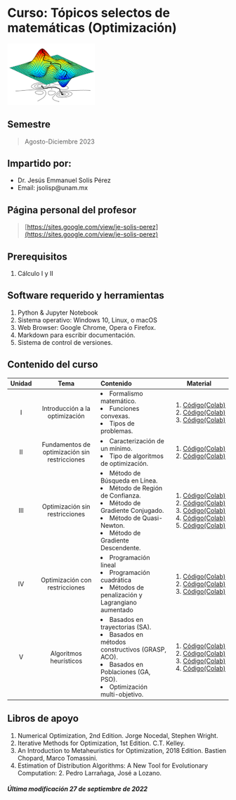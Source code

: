 # Curso: Tópicos selectos de matemáticas (Optimización)

<img src="figures/optimal.png" alt="isolated" width="200"/>

## Semestre
> Agosto-Diciembre 2023

## Impartido por:
<ul>
  <li> Dr. Jesús Emmanuel Solís Pérez </li>
  <li> Email: jsolisp@unam.mx </li>
</ul>

## Página personal del profesor
> [https://sites.google.com/view/je-solis-perez](https://sites.google.com/view/je-solis-perez)

## Prerequisitos
<ol>
 <li>Cálculo I y II </li>
</ol>

## Software requerido y herramientas
<ol>
 <li>Python & Jupyter Notebook </li>
 <li>Sistema operativo: Windows 10, Linux, o macOS</li>
 <li>Web Browser: Google Chrome, Opera o Firefox.</li>
 <li>Markdown para escribir documentación.</li>
 <li>Sistema de control de versiones.</li>
</ol>

## Contenido del curso

| **Unidad** | **Tema** | **Contenido** | **Material** |
|:---:|:---:|:---|:---:|
| I | Introducción a la optimización | <li>Formalismo matemático.</li> <li>Funciones convexas.</li> <li>Tipos de problemas.</li> | <ol><li>[Código(Colab)](codes/.ipynb)</li> <li>[Código(Colab)](codes/.ipynb)</li> <li>[Código(Colab)](codes/.ipynb)</li> </ol> |
| II | Fundamentos de optimización sin restricciones | <li>Caracterización de un mínimo.</li> <li>Tipo de algoritmos de optimización.</li> | <ol><li>[Código(Colab)](codes/.ipynb)</li> <li>[Código(Colab)](codes/.ipynb)</li> </ol> |
| III | Optimización sin restricciones | <li>Método de Búsqueda en Línea.</li> <li>Método de Región de Confianza.</li> <li>Método de Gradiente Conjugado.</li> <li>Método de Quasi-Newton.</li> <li>Método de Gradiente Descendente.</li> | <ol><li>[Código(Colab)](codes/JESP_01_Busqueda_lineal.ipynb)</li> <li>[Código(Colab)](codes/.ipynb)</li> <li>[Código(Colab)](codes/.ipynb)</li> <li>[Código(Colab)](codes/.ipynb)</li> <li>[Código(Colab)](codes/.ipynb)</li> </ol> |
| IV | Optimización con restricciones | <li>Programación lineal</li> <li>Programación cuadrática </li> <li>Métodos de penalización y Lagrangiano aumentado </li> | <ol><li>[Código(Colab)](codes/.ipynb)</li> <li>[Código(Colab)](codes/.ipynb)</li> <li>[Código(Colab)](codes/.ipynb)</li> </ol> |
| V | Algoritmos heurísticos | <li>Basados en trayectorias (SA).</li> <li>Basados en métodos constructivos (GRASP, ACO).</li> <li>Basados en Poblaciones (GA, PSO).</li> <li>Optimización multi-objetivo.</li> | <ol><li>[Código(Colab)](codes/.ipynb)</li><li>[Código(Colab)](codes/.ipynb)</li><li>[Código(Colab)](codes/.ipynb)</li><li>[Código(Colab)](codes/.ipynb)</li> </ol> |

## Libros de apoyo
<ol>
 <li> Numerical Optimization, 2nd Edition. Jorge Nocedal, Stephen Wright. </li>
 <li> Iterative Methods for Optimization, 1st Edition. C.T. Kelley. </li>
 <li> An Introduction to Metaheuristics for Optimization, 2018 Edition. Bastien Chopard, Marco Tomassini. </li>
 <li> Estimation of Distribution Algorithms: A New Tool for Evolutionary Computation: 2. Pedro Larrañaga, José a Lozano. </li>
</ol>

##### Última modificación 27 de septiembre de 2022
